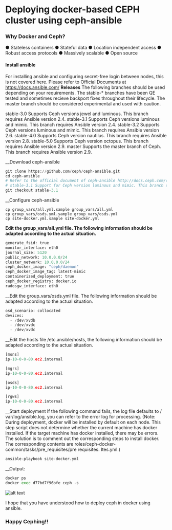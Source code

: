 # Deploying docker-based CEPH cluster using ceph-ansible
### Why Docker and Ceph?

● Stateless containers
● Stateful data
● Location independent access
● Robust access protocols
● Massively scalable
● Open source

#### Install ansible
For installing ansible and configuring secret-free login between nodes, this is not covered here. Please refer to Official Documents at https://docs.ansible.com/
__Releases__
The following branches should be used depending on your requirements. The stable-* branches have been QE tested and sometimes recieve backport fixes throughout their lifecycle. The master branch should be considered experimental and used with caution.

stable-3.0 Supports Ceph versions jewel and luminous. This branch requires Ansible version 2.4.
stable-3.1 Supports Ceph versions luminous and mimic. This branch requires Ansible version 2.4.
stable-3.2 Supports Ceph versions luminous and mimic. This branch requires Ansible version 2.6.
stable-4.0 Supports Ceph version nautilus. This branch requires Ansible version 2.8.
stable-5.0 Supports Ceph version octopus. This branch requires Ansible version 2.9.
master Supports the master branch of Ceph. This branch requires Ansible version 2.9.

__Download ceph-ansible
```python
git clone https://github.com/ceph/ceph-ansible.git
cd ceph-ansible
# Refer to the official document of ceph-ansible http://docs.ceph.com/ceph-ansible/master for branch instructions.
# stable-3.1 Support for Ceph version luminous and mimic. This branch supports Ansible version 2.4.
git checkout stable-3.1
```

__Configure ceph-ansible
```pytho
cp group_vars/all.yml.sample group_vars/all.yml
cp group_vars/osds.yml.sample group_vars/osds.yml
cp site-docker.yml.sample site-docker.yml
```

__Edit the group_vars/all.yml file. The following information should be adapted according to the actual situation.__
```python
generate_fsid: true
monitor_interface: eth0
journal_size: 5120
public_network: 10.0.0.0/24
cluster_network: 10.0.0.0/24
ceph_docker_image: "ceph/daemon"
ceph_docker_image_tag: latest-mimic
containerized_deployment: true
ceph_docker_registry: docker.io
radosgw_interface: eth0
```

__Edit the group_vars/osds.yml file. The following information should be adapted according to the actual situation.

```python
osd_scenario: collocated
devices:
  - /dev/xvdb
  - /dev/xvdc
  - /dev/xvdc
```

__Edit the hosts file /etc.ansible/hosts, the following information should be adapted according to the actual situation.
```python
[mons]
ip-10-0-0-80.ec2.internal

[mgrs]
ip-10-0-0-80.ec2.internal

[osds]
ip-10-0-0-80.ec2.internal 

[rgws]
ip-10-0-0-80.ec2.internal 
```

__Start deployment
If the following command fails, the log file defaults to / var/log/ansible.log, you can refer to the error log for processing. (Note: During deployment, docker will be installed by default on each node. This step script does not determine whether the current machine has docker installed. If the target machine has docker installed, there may be errors. The solution is to comment out the corresponding steps to install docker. The corresponding contents are roles/ceph-docker-common/tasks/pre_requisites/pre requisites. Ites.yml.)
```python
ansible-playbook site-docker.yml
```
__Output:

```python
docker ps
docker exec d77bd7f96bfe ceph -s
```
![alt text](https://github.com/ajinkyaingole30/Readme/blob/master/Screenshot%20(216).png?raw=true)

I hope that you have understood how to deploy ceph in docker using ansible.

### Happy Cephing!!
